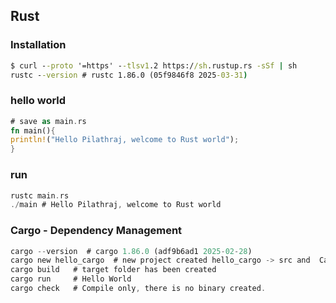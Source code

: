 ## Rust
### Installation 
```cmd
$ curl --proto '=https' --tlsv1.2 https://sh.rustup.rs -sSf | sh
rustc --version # rustc 1.86.0 (05f9846f8 2025-03-31)
```
### hello world

```rust
# save as main.rs
fn main(){
println!("Hello Pilathraj, welcome to Rust world");
}
```
### run
```rust
rustc main.rs
./main # Hello Pilathraj, welcome to Rust world
```
### Cargo - Dependency Management
```rust
cargo --version  # cargo 1.86.0 (adf9b6ad1 2025-02-28)
cargo new hello_cargo  # new project created hello_cargo -> src and  Cargo.toml
cargo build   # target folder has been created
cargo run     # Hello World
cargo check   # Compile only, there is no binary created.
```


